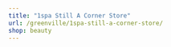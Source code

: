```yaml
---
title: "1spa Still A Corner Store"
url: /greenville/1spa-still-a-corner-store/
shop: beauty
---
```


